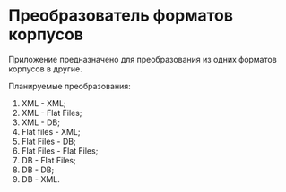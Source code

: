 # Преобразователь форматов корпусов

Приложение предназначено для преобразования из одних форматов корпусов в другие.

Планируемые преобразования:
1.  XML - XML;
2.  XML - Flat Files;
3.  XML - DB;
4.  Flat files - XML;
5.  Flat Files - DB;
6.  Flat Files - Flat Files;
7.  DB - Flat Files;
8.  DB - DB;
9.  DB - XML.

